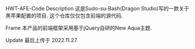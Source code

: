 HWT-AFE-Code
Description
这是Sudo-su-Bash(Dragon Studio)写的一款关于黑苹果配置的项目. 这个仓库仅仅包含前端的源代码.

Frame
本产品的前端框架采用基于jQuery自研的New Aqua主题.

Update
最后上传于 2022.11.27.